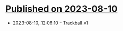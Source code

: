 # [Published on 2023-08-10](index.md)

* [2023-08-10, 12:06:10](https://lobste.rs/s/qhp53x/trackball_v1) - [Trackball v1](https://www.xythobuz.de/trackball_v1.html)
